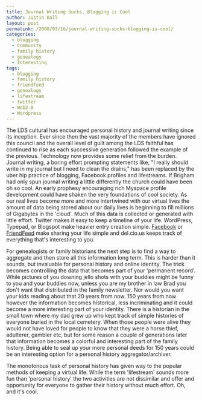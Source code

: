 ```yaml
---
title: Journal Writing Sucks, Blogging is Cool
author: Justin Ball
layout: post
permalink: /2008/03/16/journal-writing-sucks-blogging-is-cool/
categories:
  - blogging
  - Community
  - family history
  - genealogy
  - Interesting
tags:
  - blogging
  - family history
  - friendfeed
  - genealogy
  - lifestream
  - twitter
  - Web2.0
  - Wordpress
---
```


The LDS cultural has encouraged personal history and journal writing since its inception. Ever since then the vast majority of the members have ignored this council and the overall level of guilt among the LDS faithful has continued to rise as each successive generation followed the example of the previous. Technology now provides some relief from the burden. Journal writing, a boring effort prompting statements like, "I really should write in my journal but I need to clean the drains," has been replaced by the uber hip practice of blogging, Facebook profiles and lifestreams. If Brigham had only spun journal writing a little differently the church could have been oh so cool. An early prophesy encouraging rich Myspace profile development could have shaken the very foundations of cool society.
As our real lives become more and more intertwined with our virtual lives the amount of data being stored about our daily lives is beginning to fill millions of Gigabytes in the 'cloud'. Much of this data is collected or generated with little effort. Twitter makes it easy to keep a timeline of your life. WordPress, Typepad, or Blogspot make heavier entry creation simple. [Facebook][1] or [FriendFeed][2] make sharing your life simple and del.cio.us keeps track of everything that's interesting to you.

For genealogists or family historians the next step is to find a way to aggregate and then store all this information long term. This is harder than it sounds, but invaluable for personal history and online identity. The trick becomes controlling the data that becomes part of your 'permanent record'. While pictures of you downing jello shots with your buddies might be funny to you and your buddies now, unless you are my brother in law Brad you don't want that distributed in the family newsletter. Nor would you want your kids reading about that 20 years from now. 150 years from now however the information becomes historical, less incriminating and it could become a more interesting part of your identity. There is a historian in the small town where my dad grew up who kept track of simple histories of everyone buried in the local cemetery. When those people were alive they would not have loved for people to know that they were a horse thief, adulterer, gambler etc, but for some reason a couple of generations later that information becomes a colorful and interesting part of the family history. Being able to seal up your more personal deeds for 150 years could be an interesting option for a personal history aggregator/archiver.

The monotonous task of personal history has given way to the popular methods of keeping a virtual life. While the term 'lifestream' sounds more fun than 'personal history' the two activities are not dissimilar and offer and opportunity for everyone to gather their history without much effort. Oh, and it's cool.

 [1]: http://www.facebook.com
 [2]: http://www.friendfeed.com